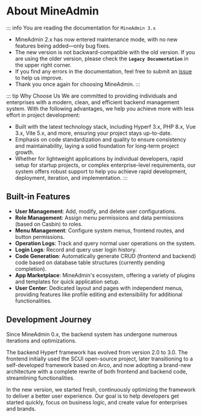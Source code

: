 # About MineAdmin

::: info You are reading the documentation for `MineAdmin 3.x`
- MineAdmin 2.x has now entered maintenance mode, with no new features being added—only bug fixes.
- The new version is not backward-compatible with the old version. If you are using the older version, please check the **`Legacy Documentation`** in the upper right corner.
- If you find any errors in the documentation, feel free to submit an [issue](https://github.com/mineadmin/doc-v3) to help us improve.
- Thank you once again for choosing MineAdmin.
:::

::: tip Why Choose Us
We are committed to providing individuals and enterprises with a modern, clean, and efficient backend management system. With the following advantages, we help you achieve more with less effort in project development:
- Built with the latest technology stack, including Hyperf 3.x, PHP 8.x, Vue 3.x, Vite 5.x, and more, ensuring your project stays up-to-date.
- Emphasis on code standardization and quality to ensure consistency and maintainability, laying a solid foundation for long-term project growth.
- Whether for lightweight applications by individual developers, rapid setup for startup projects, or complex enterprise-level requirements, our system offers robust support to help you achieve rapid development, deployment, iteration, and implementation.
:::

## Built-in Features
- **User Management**: Add, modify, and delete user configurations.
- **Role Management**: Assign menu permissions and data permissions (based on Casbin) to roles.
- **Menu Management**: Configure system menus, frontend routes, and button permissions.
- **Operation Logs**: Track and query normal user operations on the system.
- **Login Logs**: Record and query user login history.
- **Code Generation**: Automatically generate CRUD (frontend and backend) code based on database table structures (currently pending completion).
- **App Marketplace**: MineAdmin's ecosystem, offering a variety of plugins and templates for quick application setup.
- **User Center**: Dedicated layout and pages with independent menus, providing features like profile editing and extensibility for additional functionalities.

## Development Journey

Since MineAdmin 0.x, the backend system has undergone numerous iterations and optimizations.  

The backend Hyperf framework has evolved from version 2.0 to 3.0. The frontend initially used the SCUI open-source project, later transitioning to a self-developed framework based on Arco, and now adopting a brand-new architecture with a complete rewrite of both frontend and backend code, streamlining functionalities.  

In the new version, we started fresh, continuously optimizing the framework to deliver a better user experience. Our goal is to help developers get started quickly, focus on business logic, and create value for enterprises and brands.